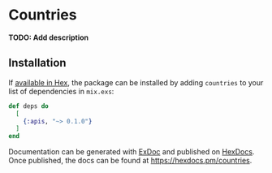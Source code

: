 # Countries

**TODO: Add description**

## Installation

If [available in Hex](https://hex.pm/docs/publish), the package can be installed
by adding `countries` to your list of dependencies in `mix.exs`:

```elixir
def deps do
  [
    {:apis, "~> 0.1.0"}
  ]
end
```

Documentation can be generated with [ExDoc](https://github.com/elixir-lang/ex_doc)
and published on [HexDocs](https://hexdocs.pm). Once published, the docs can
be found at <https://hexdocs.pm/countries>.

